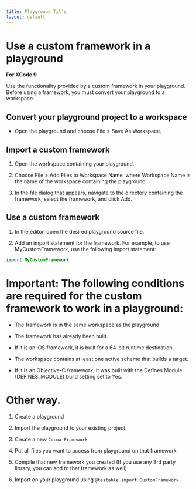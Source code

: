 ```yaml
---
title: Playground Til's
layout: default
---
```


# Use a custom framework in a playground

**For XCode 9**

Use the functionality provided by a custom framework in your playground.
Before using a framework, you must convert your playground to a workspace.

## Convert your playground project to a workspace
* Open the playground and choose File > Save As Workspace.

## Import a custom framework

1. Open the workspace containing your playground.

2. Choose File > Add Files to Workspace Name, where Workspace Name is the name of the workspace containing the playground.

3. In the file dialog that appears, navigate to the directory containing the framework, select the framework, and click Add.

## Use a custom framework

1. In the editor, open the desired playground source file.

2. Add an import statement for the framework. For example, to use MyCustomFramework, use the following import statement:

```swift
import MyCustomFramework
```


# Important: The following conditions are required for the custom framework to work in a playground:

* The framework is in the same workspace as the playground.

* The framework has already been built.

* If it is an iOS framework, it is built for a 64-bit runtime destination.

* The workspace contains at least one active scheme that builds a target.

* If it is an Objective-C framework, it was built with the Defines Module (DEFINES_MODULE) build setting set to Yes.


# Other way.

1. Create a playground

2. Import the playground to your existing project.

3. Create a new `Cocoa Framework`

4. Put all files you want to access from playground on that framework

5. Compile that new framework you created (If you use any 3rd party library, you can add to that framework as well)

6. Import on your playground using ```@testable import CustomFramework```
